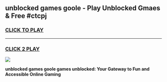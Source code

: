 
## unblocked games goole - Play Unblocked Gmaes & Free #ctcpj
<h3>
<a href="https://news.freeplayer.one?title=unblocked_games_goole&ref=26F">CLICK TO PLAY</a></h3>
<hr>

<h3>
<a href="https://news.freeplayer.one?title=unblocked_games_goole&ref=26F">CLICK 2 PLAY</a>
  
</h3>

<a href="https://news.freeplayer.one?title=unblocked_games_goole&ref=26F/"><img src="https://clearcache.store/games.png"></a>


**unblocked games goole games unblocked: Your Gateway to Fun and Accessible Online Gaming**
